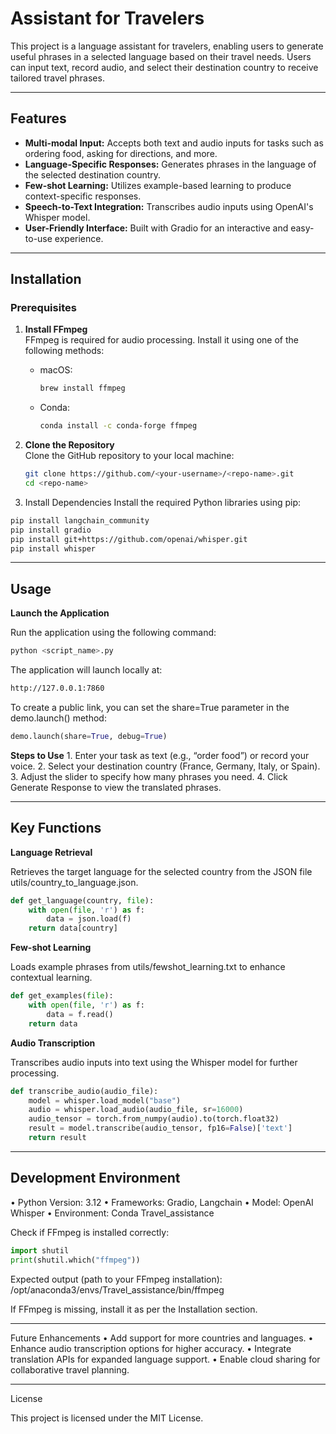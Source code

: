 # Assistant for Travelers

This project is a language assistant for travelers, enabling users to generate useful phrases in a selected language based on their travel needs. Users can input text, record audio, and select their destination country to receive tailored travel phrases.

---

## Features

- **Multi-modal Input:** Accepts both text and audio inputs for tasks such as ordering food, asking for directions, and more.
- **Language-Specific Responses:** Generates phrases in the language of the selected destination country.
- **Few-shot Learning:** Utilizes example-based learning to produce context-specific responses.
- **Speech-to-Text Integration:** Transcribes audio inputs using OpenAI's Whisper model.
- **User-Friendly Interface:** Built with Gradio for an interactive and easy-to-use experience.

---

## Installation

### Prerequisites

1. **Install FFmpeg**  
   FFmpeg is required for audio processing. Install it using one of the following methods:

   - macOS:  
     ```bash
     brew install ffmpeg
     ```
   - Conda:  
     ```bash
     conda install -c conda-forge ffmpeg
     ```

2. **Clone the Repository**  
   Clone the GitHub repository to your local machine:
   ```bash
   git clone https://github.com/<your-username>/<repo-name>.git
   cd <repo-name>
   ```

3.	Install Dependencies
Install the required Python libraries using pip:

```bash
pip install langchain_community
pip install gradio
pip install git+https://github.com/openai/whisper.git
pip install whisper
```

---

## Usage

**Launch the Application**

Run the application using the following command:

```bash
python <script_name>.py
```

The application will launch locally at:

```bash
http://127.0.0.1:7860
```

To create a public link, you can set the share=True parameter in the demo.launch() method:

```python
demo.launch(share=True, debug=True)
```

**Steps to Use**
	1.	Enter your task as text (e.g., “order food”) or record your voice.
	2.	Select your destination country (France, Germany, Italy, or Spain).
	3.	Adjust the slider to specify how many phrases you need.
	4.	Click Generate Response to view the translated phrases.

---

## Key Functions

**Language Retrieval**

Retrieves the target language for the selected country from the JSON file utils/country_to_language.json.

```python
def get_language(country, file):
    with open(file, 'r') as f:
        data = json.load(f)
    return data[country]
```

**Few-shot Learning**

Loads example phrases from utils/fewshot_learning.txt to enhance contextual learning.

```python
def get_examples(file):
    with open(file, 'r') as f:
        data = f.read()
    return data
```

**Audio Transcription**

Transcribes audio inputs into text using the Whisper model for further processing.

```python
def transcribe_audio(audio_file):
    model = whisper.load_model("base")
    audio = whisper.load_audio(audio_file, sr=16000)
    audio_tensor = torch.from_numpy(audio).to(torch.float32)
    result = model.transcribe(audio_tensor, fp16=False)['text']
    return result
```

---

## Development Environment

•	Python Version: 3.12
•	Frameworks: Gradio, Langchain
•	Model: OpenAI Whisper
•	Environment: Conda Travel_assistance

Check if FFmpeg is installed correctly:

```python
import shutil
print(shutil.which("ffmpeg"))
```

Expected output (path to your FFmpeg installation): /opt/anaconda3/envs/Travel_assistance/bin/ffmpeg

If FFmpeg is missing, install it as per the Installation section.

---

Future Enhancements
	•	Add support for more countries and languages.
	•	Enhance audio transcription options for higher accuracy.
	•	Integrate translation APIs for expanded language support.
	•	Enable cloud sharing for collaborative travel planning.

---

License

This project is licensed under the MIT License.
